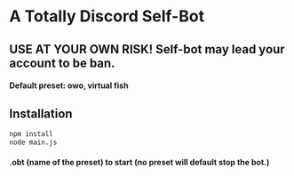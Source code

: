 # A Totally Discord Self-Bot

## USE AT YOUR OWN RISK! Self-bot may lead your account to be ban.

#### Default preset: owo, virtual fish

## Installation

```cmd
npm install
node main.js
```

#### .obt (name of the preset) to start (no preset will default stop the bot.)
